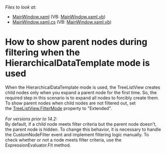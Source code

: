 <!-- default file list -->
*Files to look at*:

* [MainWindow.xaml](./CS/MainWindow.xaml) (VB: [MainWindow.xaml.vb](./VB/MainWindow.xaml.vb))
* [MainWindow.xaml.cs](./CS/MainWindow.xaml.cs) (VB: [MainWindow.xaml.vb](./VB/MainWindow.xaml.vb))
<!-- default file list end -->
# How to show parent nodes during filtering when the HierarchicalDataTemplate mode is used


<p>When the HierarchicalDataTemplate mode is used, the TreeListView creates child nodes only when you expand a parent node for the first time. So, the required step in this scenario is to expand all nodes to forcibly create them. To show parent nodes when child nodes are not filtered out, set the <a href="https://documentation.devexpress.com/#WPF/DevExpressXpfGridTreeListView_FilterModetopic">TreeListView.FilterMode</a> property to "Extended".<br /><br /><em>For versions prior to 14.2:</em><br />By default, if a child node meets filter criteria but the parent node doesn't, the parent node is hidden. To change this behavior, it is necessary to handle the CustomNodeFilter event and implement filtering logic manually. To check whether or not a node meets filter criteria, use the ExpressionEvaluator.Fit method.</p>

<br/>


